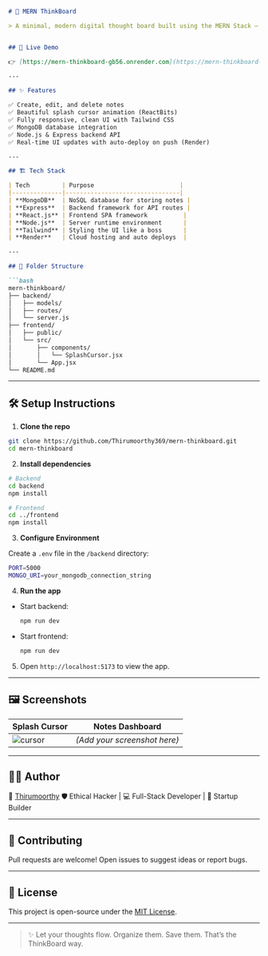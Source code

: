 
````markdown
# 🧠 MERN ThinkBoard

> A minimal, modern digital thought board built using the MERN Stack — Think. Type. Save. Reflect.


## 🚀 Live Demo

👉 [https://mern-thinkboard-gb56.onrender.com](https://mern-thinkboard-gb56.onrender.com)

---

## ✨ Features

✅ Create, edit, and delete notes  
✅ Beautiful splash cursor animation (ReactBits)  
✅ Fully responsive, clean UI with Tailwind CSS  
✅ MongoDB database integration  
✅ Node.js & Express backend API  
✅ Real-time UI updates with auto-deploy on push (Render)

---

## 🏗️ Tech Stack

| Tech         | Purpose                        |
|--------------|--------------------------------|
| **MongoDB**  | NoSQL database for storing notes |
| **Express**  | Backend framework for API routes |
| **React.js** | Frontend SPA framework          |
| **Node.js**  | Server runtime environment      |
| **Tailwind** | Styling the UI like a boss      |
| **Render**   | Cloud hosting and auto deploys  |

---

## 📁 Folder Structure

```bash
mern-thinkboard/
├── backend/
│   ├── models/
│   ├── routes/
│   └── server.js
├── frontend/
│   ├── public/
│   └── src/
│       ├── components/
│       │   └── SplashCursor.jsx
│       └── App.jsx
└── README.md
````

---

## 🛠️ Setup Instructions

1. **Clone the repo**

```bash
git clone https://github.com/Thirumoorthy369/mern-thinkboard.git
cd mern-thinkboard
```

2. **Install dependencies**

```bash
# Backend
cd backend
npm install

# Frontend
cd ../frontend
npm install
```

3. **Configure Environment**

Create a `.env` file in the `/backend` directory:

```bash
PORT=5000
MONGO_URI=your_mongodb_connection_string
```

4. **Run the app**

* Start backend:

  ```bash
  npm run dev
  ```

* Start frontend:

  ```bash
  npm run dev
  ```

5. Open `http://localhost:5173` to view the app.

---

## 🖼️ Screenshots

| Splash Cursor                                             | Notes Dashboard              |
| --------------------------------------------------------- | ---------------------------- |
| ![cursor](https://reactbits.dev/static/splash-cursor.gif) | *(Add your screenshot here)* |

---

## 🧑‍💻 Author

👤 [Thirumoorthy](https://github.com/Thirumoorthy369)
🛡️ Ethical Hacker | 💻 Full-Stack Developer | 🚀 Startup Builder

---

## 🤝 Contributing

Pull requests are welcome! Open issues to suggest ideas or report bugs.

---

## 📄 License

This project is open-source under the [MIT License](LICENSE).

---

> ✨ Let your thoughts flow. Organize them. Save them. That’s the ThinkBoard way.
